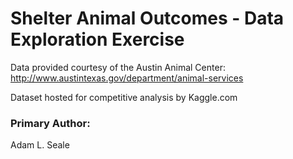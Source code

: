 # Shelter Animal Outcomes - Data Exploration Exercise

Data provided courtesy of the Austin Animal Center:
    http://www.austintexas.gov/department/animal-services

Dataset hosted for competitive analysis by Kaggle.com

### Primary Author:
Adam L. Seale
